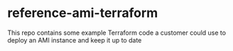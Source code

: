 # reference-ami-terraform
This repo contains some example Terraform code a customer could use to deploy an AMI instance and keep it up to date
